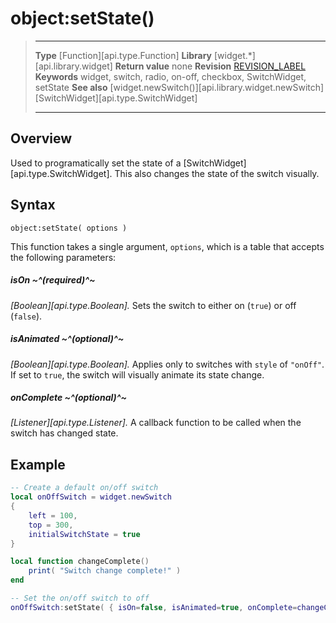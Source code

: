 # object:setState()

> --------------------- ------------------------------------------------------------------------------------------
> __Type__              [Function][api.type.Function]
> __Library__           [widget.*][api.library.widget]
> __Return value__      none
> __Revision__          [REVISION_LABEL](REVISION_URL)
> __Keywords__          widget, switch, radio, on-off, checkbox, SwitchWidget, setState
> __See also__          [widget.newSwitch()][api.library.widget.newSwitch]
>						[SwitchWidget][api.type.SwitchWidget]
> --------------------- ------------------------------------------------------------------------------------------


## Overview

Used to programatically set the state of a [SwitchWidget][api.type.SwitchWidget]. This also changes the state of the switch visually.

## Syntax

	object:setState( options )

This function takes a single argument, `options`, which is a table that accepts the following parameters:

##### isOn ~^(required)^~
_[Boolean][api.type.Boolean]._ Sets the switch to either on (`true`) or off (`false`).

##### isAnimated ~^(optional)^~
_[Boolean][api.type.Boolean]._ Applies only to switches with `style` of `"onOff"`. If set to `true`, the switch will visually animate its state change.

##### onComplete ~^(optional)^~
_[Listener][api.type.Listener]._ A callback function to be called when the switch has changed state.


## Example

``````lua
-- Create a default on/off switch
local onOffSwitch = widget.newSwitch
{
    left = 100,
    top = 300,
    initialSwitchState = true
}

local function changeComplete()
    print( "Switch change complete!" )
end

-- Set the on/off switch to off
onOffSwitch:setState( { isOn=false, isAnimated=true, onComplete=changeComplete } )
``````

